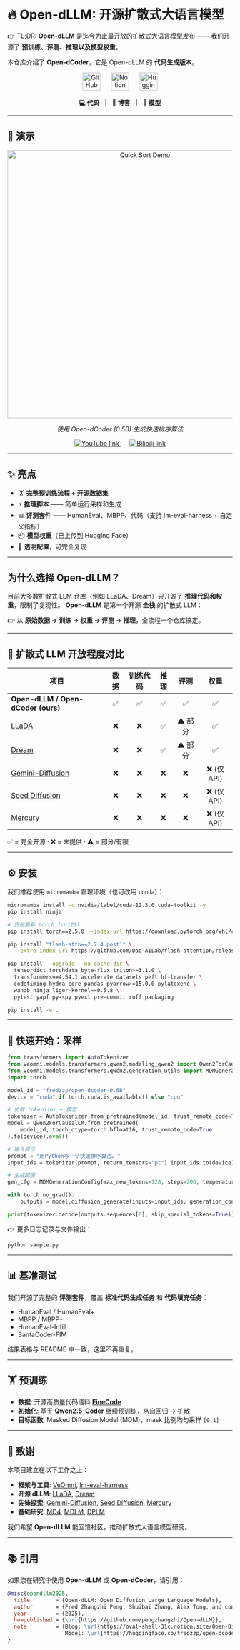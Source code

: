 # 🔥 Open-dLLM: 开源扩散式大语言模型

👉 TL;DR: **Open-dLLM** 是迄今为止最开放的扩散式大语言模型发布 ——
我们开源了 **预训练、评测、推理以及模型权重**。

本仓库介绍了 **Open-dCoder**，它是 Open-dLLM 的 **代码生成版本**。

<p align="center">
  <a href="https://github.com/pengzhangzhi/Open-dLLM">
    <img src="https://cdn.jsdelivr.net/gh/devicons/devicon/icons/github/github-original.svg" width="40" alt="GitHub"/>
  </a>
  &nbsp;&nbsp;&nbsp;&nbsp;
  <a href="https://oval-shell-31c.notion.site/Open-Diffusion-Large-Language-Model-25e03bf6136480b7a4ebe3d53be9f68a?pvs=74">
    <img src="https://upload.wikimedia.org/wikipedia/commons/e/e9/Notion-logo.svg" width="40" alt="Notion"/>
  </a>
  &nbsp;&nbsp;&nbsp;&nbsp;
  <a href="https://huggingface.co/fredzzp/open-dcoder-0.5B">
    <img src="https://huggingface.co/front/assets/huggingface_logo-noborder.svg" width="40" alt="Hugging Face"/>
  </a>
</p>

<p align="center">
  <b>💻 代码</b> &nbsp; | &nbsp; <b>📖 博客</b> &nbsp; | &nbsp; <b>🤗 模型</b>
</p>

---

## 🎥 演示

<p align="center">
  <img src="https://github.com/pengzhangzhi/dLLM-training/blob/main/assets/quick-sort-demo.gif" 
       alt="Quick Sort Demo" width="600"/>
</p>

<p align="center"><i>使用 Open-dCoder (0.5B) 生成快速排序算法</i></p>

<p align="center">
  <a href="https://youtu.be/d8WrmvUhO9g">
    <img src="https://img.shields.io/badge/YouTube-视频-red?logo=youtube" alt="YouTube link"/>
  </a>
  &nbsp;&nbsp;&nbsp;&nbsp;
  <a href="https://www.bilibili.com/video/BV1ZveSz3E1J/">
    <img src="https://img.shields.io/badge/Bilibili-视频-blue?logo=bilibili" alt="Bilibili link"/>
  </a>
</p>

---

## ✨ 亮点

* 🏋️ **完整预训练流程 + 开源数据集**
* ⚡ **推理脚本** —— 简单运行采样和生成
* 📊 **评测套件** —— HumanEval、MBPP、代码（支持 lm-eval-harness + 自定义指标）
* 📦 **模型权重**（已上传到 Hugging Face）
* 🤝 **透明配置**，可完全复现

---

## 为什么选择 Open-dLLM？

目前大多数扩散式 LLM 仓库（例如 LLaDA、Dream）只开源了 **推理代码和权重**，限制了复现性。
**Open-dLLM** 是第一个开源 **全栈** 的扩散式 LLM：

👉 从 **原始数据 → 训练 → 权重 → 评测 → 推理**，全流程一个仓库搞定。

---

## 🔎 扩散式 LLM 开放程度对比

| 项目                                                                                 |  数据 | 训练代码 |  推理 |   评测  |     权重    |
| ---------------------------------------------------------------------------------- | :-: | :--: | :-: | :---: | :-------: |
| **Open-dLLM / Open-dCoder (ours)**                                                 |  ✅  |   ✅  |  ✅  |   ✅   |     ✅     |
| [LLaDA](https://github.com/ML-GSAI/LLaDA)                                          |  ❌  |   ❌  |  ✅  | ⚠️ 部分 |     ✅     |
| [Dream](https://github.com/HKUNLP/Dream)                                           |  ❌  |   ❌  |  ✅  | ⚠️ 部分 |     ✅     |
| [Gemini-Diffusion](https://deepmind.google/models/gemini-diffusion/)               |  ❌  |   ❌  |  ❌  |   ❌   | ❌ (仅 API) |
| [Seed Diffusion](https://seed.bytedance.com/seed_diffusion)                        |  ❌  |   ❌  |  ❌  |   ❌   | ❌ (仅 API) |
| [Mercury](https://www.inceptionlabs.ai/introducing-mercury-our-general-chat-model) |  ❌  |   ❌  |  ❌  |   ❌   | ❌ (仅 API) |

✅ = 完全开源 · ❌ = 未提供 · ⚠️ = 部分/有限

---

## ⚙️ 安装

我们推荐使用 `micromamba` 管理环境（也可改用 `conda`）：

```bash
micromamba install -c nvidia/label/cuda-12.3.0 cuda-toolkit -y
pip install ninja

# 安装最新 torch (cu121)
pip install torch==2.5.0 --index-url https://download.pytorch.org/whl/cu121

pip install "flash-attn==2.7.4.post1" \
  --extra-index-url https://github.com/Dao-AILab/flash-attention/releases/download

pip install --upgrade --no-cache-dir \
  tensordict torchdata byte-flux triton>=3.1.0 \
  transformers==4.54.1 accelerate datasets peft hf-transfer \
  codetiming hydra-core pandas pyarrow>=15.0.0 pylatexenc \
  wandb ninja liger-kernel==0.5.8 \
  pytest yapf py-spy pyext pre-commit ruff packaging

pip install -e .
```

---

## 🚀 快速开始：采样

```python
from transformers import AutoTokenizer
from veomni.models.transformers.qwen2.modeling_qwen2 import Qwen2ForCausalLM
from veomni.models.transformers.qwen2.generation_utils import MDMGenerationConfig
import torch

model_id = "fredzzp/open-dcoder-0.5B"
device = "cuda" if torch.cuda.is_available() else "cpu"

# 加载 tokenizer + 模型
tokenizer = AutoTokenizer.from_pretrained(model_id, trust_remote_code=True)
model = Qwen2ForCausalLM.from_pretrained(
    model_id, torch_dtype=torch.bfloat16, trust_remote_code=True
).to(device).eval()

# 输入提示
prompt = "用Python写一个快速排序算法。"
input_ids = tokenizer(prompt, return_tensors="pt").input_ids.to(device)

# 生成配置
gen_cfg = MDMGenerationConfig(max_new_tokens=128, steps=200, temperature=0.7)

with torch.no_grad():
    outputs = model.diffusion_generate(inputs=input_ids, generation_config=gen_cfg)

print(tokenizer.decode(outputs.sequences[0], skip_special_tokens=True))
```

👉 更多日志记录与文件输出：

```bash
python sample.py
```

---

## 📊 基准测试

我们开源了完整的 **评测套件**，覆盖 **标准代码生成任务** 和 **代码填充任务**：

* HumanEval / HumanEval+
* MBPP / MBPP+
* HumanEval-Infill
* SantaCoder-FIM

结果表格与 README 中一致，这里不再重复。

---

## 🏋️ 预训练

* **数据**: 开源高质量代码语料 [**FineCode**](https://huggingface.co/datasets/fredzzp/fine_code)
* **初始化**: 基于 **Qwen2.5-Coder** 继续预训练，从自回归 → 扩散
* **目标函数**: Masked Diffusion Model (MDM)，mask 比例均匀采样 `[0,1]`

---

## 🙏 致谢

本项目建立在以下工作之上：

* **框架与工具**: [VeOmni](https://github.com/ByteDance-Seed/VeOmni), [lm-eval-harness](https://github.com/EleutherAI/lm-evaluation-harness)
* **开源 dLLM**: [LLaDA](https://github.com/ML-GSAI/LLaDA), [Dream](https://github.com/HKUNLP/Dream)
* **先锋探索**: [Gemini-Diffusion](https://deepmind.google/models/gemini-diffusion/), [Seed Diffusion](https://seed.bytedance.com/seed_diffusion), [Mercury](https://www.inceptionlabs.ai/introducing-mercury-our-general-chat-model)
* **基础研究**: [MD4](https://proceedings.neurips.cc/paper_files/paper/2024/hash/bad233b9849f019aead5e5cc60cef70f-Abstract-Conference.html), [MDLM](https://arxiv.org/abs/2406.07524), [DPLM](https://github.com/bytedance/dplm)

我们希望 **Open-dLLM** 能回馈社区，推动扩散式大语言模型研究。

---

## 📚 引用

如果您在研究中使用 **Open-dLLM** 或 **Open-dCoder**，请引用：

```bibtex
@misc{opendllm2025,
  title        = {Open-dLLM: Open Diffusion Large Language Models},
  author       = {Fred Zhangzhi Peng, Shuibai Zhang, Alex Tong, and contributors},
  year         = {2025},
  howpublished = {\url{https://github.com/pengzhangzhi/Open-dLLM}},
  note         = {Blog: \url{https://oval-shell-31c.notion.site/Open-Diffusion-Large-Language-Model-25e03bf6136480b7a4ebe3d53be9f68a?pvs=74}, 
                  Model: \url{https://huggingface.co/fredzzp/open-dcoder-0.5B}}
}
```
